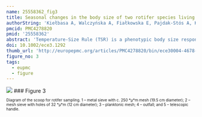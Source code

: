 ```yaml
---
name: 25558362_fig3
title: Seasonal changes in the body size of two rotifer species living in activated sludge follow the Temperature-Size Rule.
authorString: 'Kiełbasa A, Walczyńska A, Fiałkowska E, Pajdak-Stós A, Kozłowski J.'
pmcid: PMC4278820
pmid: '25558362'
abstract: 'Temperature-Size Rule (TSR) is a phenotypic body size response of ectotherms to changing temperature. It is known from the laboratory studies, but seasonal patterns in the field were not studied so far. We examined the body size changes in time of rotifers inhabiting activated sludge. We hypothesize that temperature is the most influencing parameter in sludge environment, leading sludge rotifers to seasonally change their body size according to TSR, and that oxygen content also induces the size response. The presence of TSR in Lecane inermis rotifer was tested in a laboratory study with two temperature and two food-type treatments. The effect of interaction between temperature and food was significant; L. inermis followed TSR in one food type only. The seasonal variability in the body sizes of the rotifers L. inermis and Cephalodella gracilis was estimated by monthly sampling and analyzed by multiple regression, in relation to the sludge parameters selected as the most influential by multivariate analysis, and predicted to alter rotifer body size (temperature and oxygen). L. inermis varied significantly in size throughout the year, and this variability is explained by temperature as predicted by the TSR, but not by oxygen availability. C. gracilis also varied in size, though this variability was explained by both temperature and oxygen. We suggest that sludge age acts as a mortality factor in activated sludge. It may have a seasonal effect on the body size of L. inermis and modify a possible effect of oxygen. Activated sludge habitat is driven by both biological processes and human regulation, yet its resident organisms follow general evolutionary rule as they do in other biological systems. The interspecific response patterns differ, revealing the importance of taking species-specific properties into account. Our findings are applicable to sludge properties enhancement through optimizing the conditions for its biological component.'
doi: 10.1002/ece3.1292
thumb_url: 'http://europepmc.org/articles/PMC4278820/bin/ece30004-4678-f3.gif'
figure_no: 3
tags:
  - eupmc
  - figure
---
```

<img src='http://europepmc.org/articles/PMC4278820/bin/ece30004-4678-f3.jpg' style='max-height: 300px'>
### Figure 3
<p style='font-size: 10px;'>Diagram of the scoop for rotifer sampling. 1 – metal sieve with c. 250 *μ*m mesh (19.5 cm diameter); 2 – mesh sieve with holes of 32 *μ*m (12 cm diameter); 3 – planktonic mesh; 4 – outfall; and 5 – telescopic handle.</p>